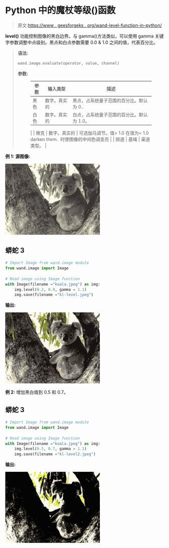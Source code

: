 # Python 中的魔杖等级()函数

> 原文:[https://www . geesforgeks . org/wand-level-function-in-python/](https://www.geeksforgeeks.org/wand-level-function-in-python/)

**level()** 功能控制图像的黑白边界。与 gamma()方法类似，可以使用 gamma 关键字参数调整中点级别。黑点和白点参数需要 0.0 & 1.0 之间的值，代表百分比。

> **语法:**
> 
> ```py
> wand.image.evaluate(operator, value, channel)
> ```
> 
> **参数:**
> 
> <figure class="table">
> 
> | 参数 | 输入类型 | 描述 |
> | --- | --- | --- |
> | 黑色 | 数字。真实的 | 黑点，占系统量子范围的百分比。默认为 0.. |
> | 白色 | 数字。真实的 | 白点，占系统量子范围的百分比。默认为 1.0。
>  |
> | 微克 | 数字。真实的 | 可选伽马调节。值> 1.0 在值为< 1.0 darken them. 
> 时使图像的中间色调变亮 |
> | 频道 | 基绳 | 渠道类型。
>  |
> 
> </figure>

**例 1:**
**源图像:**

![](img/a1d5dabac07efe8de363e0c440a198d8.png)

## 蟒蛇 3

```py
# Import Image from wand.image module
from wand.image import Image

# Read image using Image function
with Image(filename ="koala.jpeg") as img:
    img.level(0.2, 0.9, gamma = 1.1)
    img.save(filename ="kl-level.jpeg")
```

**输出:**

![](img/2d51d97af84b9a0ce48a5dd5fc02be1d.png)

**例 2:**
增加黑白值到 0.5 和 0.7。

## 蟒蛇 3

```py
# Import Image from wand.image module
from wand.image import Image

# Read image using Image function
with Image(filename ="koala.jpeg") as img:
    img.level(0.5, 0.7, gamma = 1.1)
    img.save(filename ="kl-level2.jpeg")
```

**输出:**

![](img/45348dd056721a08c90ea133c55c8714.png)